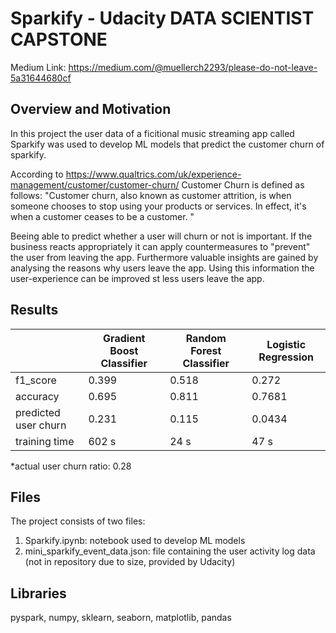 # Sparkify - Udacity DATA SCIENTIST CAPSTONE 
Medium Link: https://medium.com/@muellerch2293/please-do-not-leave-5a31644680cf
## Overview and Motivation

In this project the user data of a ficitional music streaming app called Sparkify was used to develop ML models that predict the customer churn of sparkify.

According to https://www.qualtrics.com/uk/experience-management/customer/customer-churn/ Customer Churn is defined as follows:
"Customer churn, also known as customer attrition, is when someone chooses to stop using your products or services. In effect, it's when a customer ceases to be a customer. "

Beeing able to predict whether a user will churn or not is important. If the business reacts appropriately it can apply countermeasures to "prevent" the user from leaving the app. Furthermore valuable insights are gained by analysing the reasons why users leave the app. Using this information the user-experience can be improved st less users leave the app.

## Results

|   |  Gradient Boost Classifier |  Random Forest Classifier | Logistic Regression  |
|---|---|---|---|
| f1_score  |   0.399 | 0.518  | 0.272  |
| accuracy  |  0.695 |0.811 | 0.7681  |
| predicted user churn   |  0.231 | 0.115 | 0.0434  |
| training time  | 602 s |  24 s | 47 s   |
*actual user churn ratio: 0.28

## Files
The project consists of two files:
<ol>
  <li>Sparkify.ipynb: notebook used to develop ML models</li>
  <li>mini_sparkify_event_data.json: file containing the user activity log data (not in repository due to size, provided by Udacity)</li>
</ol>

## Libraries
pyspark, numpy, sklearn, seaborn, matplotlib, pandas



